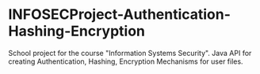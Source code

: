 # INFOSECProject-Authentication-Hashing-Encryption
School project for the course "Information Systems Security". Java API for creating Authentication, Hashing, Encryption Mechanisms for user files.
